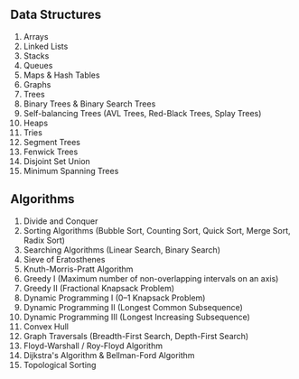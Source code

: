## Data Structures

1.  Arrays
2.  Linked Lists
3.  Stacks
4.  Queues
5.  Maps & Hash Tables
6.  Graphs
7.  Trees
8.  Binary Trees & Binary Search Trees
9.  Self-balancing Trees (AVL Trees, Red-Black Trees, Splay Trees)
10.  Heaps
11.  Tries
12.  Segment Trees
13.  Fenwick Trees
14.  Disjoint Set Union
15.  Minimum Spanning Trees

## Algorithms

1.  Divide and Conquer
2.  Sorting Algorithms (Bubble Sort, Counting Sort, Quick Sort, Merge Sort, Radix Sort)
3.  Searching Algorithms (Linear Search, Binary Search)
4.  Sieve of Eratosthenes
5.  Knuth-Morris-Pratt Algorithm
6.  Greedy I (Maximum number of non-overlapping intervals on an axis)
7.  Greedy II (Fractional Knapsack Problem)
8.  Dynamic Programming I (0–1 Knapsack Problem)
9.  Dynamic Programming II (Longest Common Subsequence)
10.  Dynamic Programming III (Longest Increasing Subsequence)
11.  Convex Hull
12.  Graph Traversals (Breadth-First Search, Depth-First Search)
13.  Floyd-Warshall / Roy-Floyd Algorithm
14.  Dijkstra's Algorithm & Bellman-Ford Algorithm
15.  Topological Sorting

